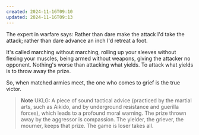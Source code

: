 ```yaml
---
created: 2024-11-16T09:10
updated: 2024-11-16T09:13
---
```



The expert in warfare says:
Rather than dare make the attack
I'd take the attack;
rather than dare advance an inch
I'd retreat a foot.

It's called marching without marching,
rolling up your sleeves without flexing your muscles,
being armed without weapons,
giving the attacker no opponent.
Nothing's worse than attacking what yields.
To attack what yields is to throw away the prize.

So, when matched armies meet,
the one who comes to grief
is the true victor.


> **Note** UKLG: A piece of sound tactical advice (practiced by the martial arts, such as Aikido, and by underground resistance and guerilla forces), which leads to a profound moral warning. The prize thrown away by the aggressor is compassion. The yielder, the griever, the mourner, keeps that prize. The game is loser takes all.


